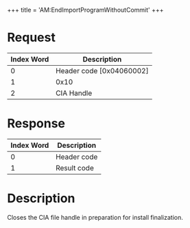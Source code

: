 +++
title = 'AM:EndImportProgramWithoutCommit'
+++

# Request

| Index Word | Description                |
|------------|----------------------------|
| 0          | Header code \[0x04060002\] |
| 1          | 0x10                       |
| 2          | CIA Handle                 |

# Response

| Index Word | Description |
|------------|-------------|
| 0          | Header code |
| 1          | Result code |

# Description

Closes the CIA file handle in preparation for install finalization.
